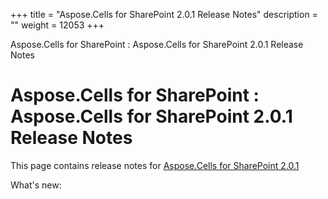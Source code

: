 +++
title = "Aspose.Cells for SharePoint 2.0.1 Release Notes" 
description = "" 
weight = 12053 
+++

Aspose.Cells for SharePoint : Aspose.Cells for SharePoint 2.0.1 Release Notes  

# Aspose.Cells for SharePoint : Aspose.Cells for SharePoint 2.0.1 Release Notes


This page contains release notes for [Aspose.Cells for SharePoint 2.0.1](http://www.aspose.com/downloads/cells/sharepoint/new-releases/aspose.cells-for-sharepoint-2.0.1/)

What's new:

